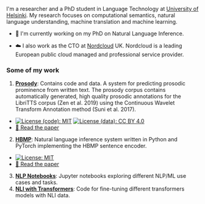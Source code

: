 I'm a researcher and a PhD student in Language Technology at 
[University of Helsinki](https://blogs.helsinki.fi/language-technology/). 
My research focuses on computational semantics, natural language understanding, machine translation and machine learning. 

- 🔬 I'm currently working on my PhD on Natural Language Inference. 

- ☁️ I also work as the CTO at [Nordcloud](https://www.nordcloud.com) UK. Nordcloud is a leading European public cloud managed and 
professional service provider.

### Some of my work

1.  **[Prosody](https://github.com/Helsinki-NLP/prosody)**: Contains code and data. A system for predicting prosodic prominence from written text. The prosody corpus contains automatically generated, high quality prosodic annotations for the LibriTTS corpus (Zen et al. 2019) using the Continuous Wavelet Transform Annotation method (Suni et al. 2017). 
  - [![License (code): MIT](https://img.shields.io/badge/License-MIT-yellow.svg)](https://opensource.org/licenses/MIT) [![License (data): CC BY 4.0](https://img.shields.io/badge/License-CC%20BY%204.0-lightgrey.svg)](https://creativecommons.org/licenses/by/4.0/) 
  - [📄 Read the paper](https://aclweb.org/anthology/W19-6129/)
2.  **[HBMP](https://github.com/Helsinki-NLP/HBMP)**: Natural language inference system written in Python and PyTorch implementing the HBMP sentence encoder. 
  - [![License: MIT](https://img.shields.io/badge/License-MIT-yellow.svg)](https://opensource.org/licenses/MIT)
  - [📄 Read the paper](https://www.cambridge.org/core/journals/natural-language-engineering/article/sentence-embeddings-in-nli-with-iterative-refinement-encoders/AC811644D52446E414333B20FEACE00F)
3. **[NLP Notebooks](https://github.com/aarnetalman/Notebooks)**:
Jupyter notebooks exploring different NLP/ML use cases and tasks.
4. **[NLI with Transformers](https://github.com/aarnetalman/nli-with-transformers)**:
Code for fine-tuning different transformers models with NLI data.

<!--
**aarnetalman/aarnetalman** is a ✨ _special_ ✨ repository because its `README.md` (this file) appears on your GitHub profile.

Here are some ideas to get you started:

- 🔭 I’m currently working on ...
- 🌱 I’m currently learning ...
- 👯 I’m looking to collaborate on ...
- 🤔 I’m looking for help with ...
- 💬 Ask me about ...
- 📫 How to reach me: ...
- 😄 Pronouns: ...
- ⚡ Fun fact: ...
-->

